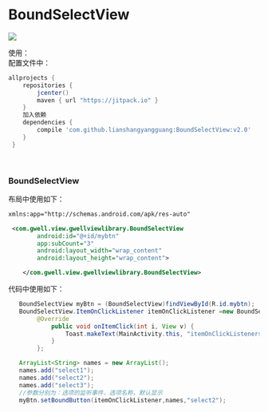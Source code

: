 # BoundSelectView #  

[![](https://jitpack.io/v/lianshangyangguang/BoundSelectView.svg)](https://jitpack.io/#lianshangyangguang/BoundSelectView)  

使用：<br>
配置文件中：  
``` groovy
allprojects {
    repositories {
        jcenter()
        maven { url "https://jitpack.io" }
    }                                          
    加入依赖
    dependencies {
        compile 'com.github.lianshangyangguang:BoundSelectView:v2.0'
    }
 }
```
  
### BoundSelectView  
布局中使用如下：

```xml
xmlns:app="http://schemas.android.com/apk/res-auto"

 <com.gwell.view.gwellviewlibrary.BoundSelectView
        android:id="@+id/mybtn"
        app:subCount="3"
        android:layout_width="wrap_content"
        android:layout_height="wrap_content">

    </com.gwell.view.gwellviewlibrary.BoundSelectView>
```
代码中使用如下：

```java
   BoundSelectView myBtn = (BoundSelectView)findViewById(R.id.mybtn);
   BoundSelectView.ItemOnClickListener itemOnClickListener =new BoundSelectView.ItemOnClickListener() {
        @Override
            public void onItemClick(int i, View v) {
                Toast.makeText(MainActivity.this, "itemOnClickListeners "+i, Toast.LENGTH_SHORT).show();
            }
        };

   ArrayList<String> names = new ArrayList();
   names.add("select1");
   names.add("select2");
   names.add("select3");
   //参数分别为：选项的监听事件，选项名称，默认显示
   myBtn.setBoundButton(itemOnClickListener,names,"select2");
  
  ```
